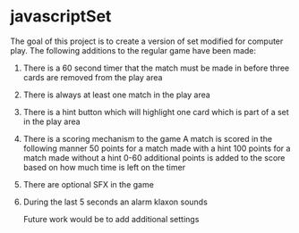 # javascriptSet

The goal of this project is to create a version of set modified for computer play.  The following additions to the regular game have been made:

1. There is a 60 second timer that the match must be made in before three cards are removed from the play area
2. There is always at least one match in the play area
3. There is a hint button which will highlight one card which is part of a set in the play area
4. There is a scoring mechanism to the game
     A match is scored in the following manner
       50 points for a match made with a hint
       100 points for a match made without a hint
       0-60 additional points is added to the score based on how much time is left on the timer
5. There are optional SFX in the game
6. During the last 5 seconds an alarm klaxon sounds

   Future work would be to add additional settings
